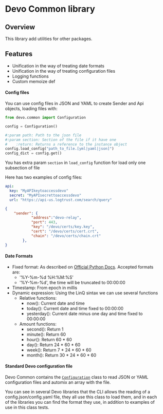 # Devo Common library
## Overview
This library add utilities for other packages.

## Features

- Unification in the way of treating date formats
- Unification in the way of treating configuration files
- Logging functions
- Custom memoize def


#### Config files

You can use config files in JSON and YAML to create Sender and Api objects, loading files with:

```python
from devo.common import Configuration

config = Configuration()

#:param path: Path to the json file
#:param section: Section of the file if it have one
#    :return: Returns a reference to the instance object
config.load_config("path_to_file.[yml|yaml|json]")
config_dict = config.get()
```

You has extra param `section` in `load_config` function for load only one subsection of file

Here has two examples of config files:

```yaml
api:
  key: "MyAPIkeytoaccessdevo"
  secret: "MyAPIsecrettoaccessdevo"
  url: "https://api-us.logtrust.com/search/query"
```


```json
{   
    "sender": {
            "address":"devo-relay",
            "port": 443,
            "key": "/devo/certs/key.key",
            "cert": "/devo/certs/cert.crt",
            "chain": "/devo/certs/chain.crt"
        },
}
```


#### Date Formats
- Fixed format: As described on [Official Python Docs](https://docs.python.org/3/library/datetime.html#strftime-and-strptime-behavior). Accepted formats are:
    - '%Y-%m-%d %H:%M:%S'
    - '%Y-%m-%d', the time will be truncated to 00:00:00
- Timestamp: From epoch in millis
- Dynamic expression: Using the LinQ sintax we can use several functions
    - Relative functions:
        - now(): Current date and time
        - today(): Current date and time fixed to 00:00:00
        - yesterday(): Current date minus one day and time fixed to 00:00:00
    - Amount functions:
        - second(): Return 1
        - minute(): Return 60
        - hour(): Return 60 * 60
        - day(): Return 24 * 60 * 60
        - week(): Return 7 * 24 * 60 * 60
        - month(): Return 30 * 24 * 60 * 60


#### Standard Devo configuration file

Devo Common contains the [`Configuration`](common/generic/configuration.py) 
class to read JSON or YAML configuration files 
and automix an array with the file.

You can see in several Devo libraries that the CLI allows the reading of a 
config.json/config.yaml file, they all use this class to load them, and in each of the 
libraries you can find the format they use, in addition to examples of use in 
this class tests.
